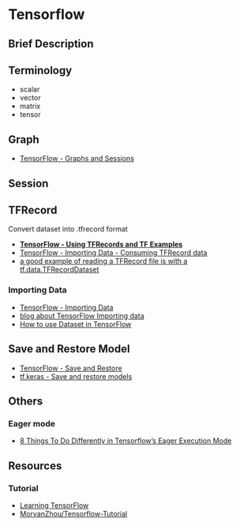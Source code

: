 # Tensorflow

## Brief Description

## Terminology

* scalar
* vector
* matrix
* tensor

## Graph

* [TensorFlow - Graphs and Sessions](https://www.tensorflow.org/guide/graphs)

## Session

## TFRecord

Convert dataset into .tfrecord format

* [**TensorFlow - Using TFRecords and TF Examples**](https://www.tensorflow.org/tutorials/load_data/tf-records)
* [TensorFlow - Importing Data - Consuming TFRecord data](https://www.tensorflow.org/guide/datasets#consuming_tfrecord_data)
* [a good example of reading a TFRecord file is with a tf.data.TFRecordDataset](https://github.com/tensorflow/tensorflow/blob/r1.11/tensorflow/examples/how_tos/reading_data/fully_connected_reader.py)

### Importing Data

* [TensorFlow - Importing Data](https://www.tensorflow.org/guide/datasets)
* [blog about TensorFlow Importing data](https://jhui.github.io/2017/11/21/TensorFlow-Importing-data/)
* [How to use Dataset in TensorFlow](https://towardsdatascience.com/how-to-use-dataset-in-tensorflow-c758ef9e4428)

## Save and Restore Model

* [TensorFlow - Save and Restore](https://www.tensorflow.org/guide/saved_model)
* [tf.keras - Save and restore models](https://www.tensorflow.org/tutorials/keras/save_and_restore_models)

## Others

### Eager mode

* [8 Things To Do Differently in Tensorflow’s Eager Execution Mode](https://medium.com/coinmonks/8-things-to-do-differently-in-tensorflows-eager-execution-mode-47cf429aa3ad)

## Resources

### Tutorial

* [Learning TensorFlow](https://learningtensorflow.com/)
* [MorvanZhou/Tensorflow-Tutorial](https://github.com/MorvanZhou/Tensorflow-Tutorial)
